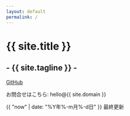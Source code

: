 ```yaml
---
layout: default
permalink: /
---
```


# {{ site.title }}
## - {{ site.tagline }} -
[GitHub](https://github.com/morpho-social)

<div>
  <p>
    お問合せはこちら: hello@{{ site.domain }}
  </p>
  <p class="right">
    {{ "now" | date: "%Y年%-m月%-d日" }} 最終更新
  </p>
</div>

